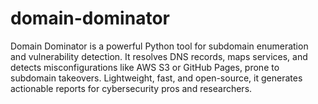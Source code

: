 # domain-dominator
Domain Dominator is a powerful Python tool for subdomain enumeration and vulnerability detection. It resolves DNS records, maps services, and detects misconfigurations like AWS S3 or GitHub Pages, prone to subdomain takeovers. Lightweight, fast, and open-source, it generates actionable reports for cybersecurity pros and researchers.
